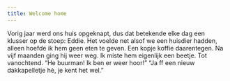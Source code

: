 ```yaml
---
title: Welcome home
---
```

Vorig jaar werd ons huis opgeknapt, dus dat betekende elke dag een klusser op de stoep: Eddie. Het voelde net alsof we een huisdier hadden, alleen hoefde ik hem geen eten te geven. Een kopje koffie daarentegen. Na vijf maanden ging hij weer weg. Ik miste hem eigenlijk een beetje. Tot vanochtend. “He buurman! Ik ben er weer hoor!” “Ja ff een nieuw dakkapelletje hè, je kent het wel.”
